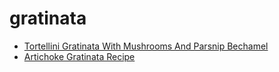 # gratinata

 * [Tortellini Gratinata With Mushrooms And Parsnip Bechamel](../../index/t/tortellini-gratinata-with-mushrooms-and-parsnip-bechamel-364034.json)
 * [Artichoke Gratinata Recipe](../../index/a/artichoke-gratinata-recipe.json)
